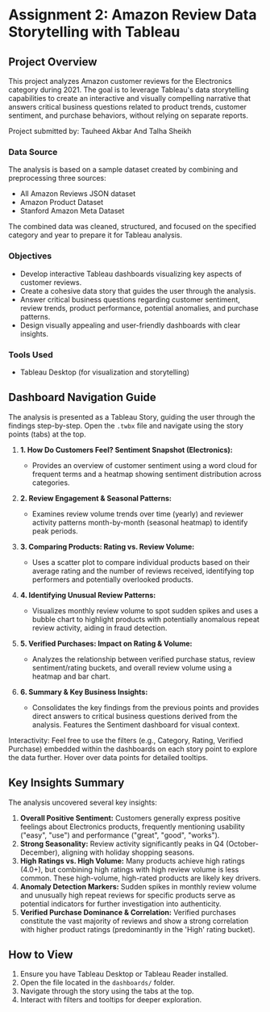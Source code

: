 # Assignment 2: Amazon Review Data Storytelling with Tableau

## Project Overview

This project analyzes Amazon customer reviews for the Electronics category during 2021. The goal is to leverage Tableau's data storytelling capabilities to create an interactive and visually compelling narrative that answers critical business questions related to product trends, customer sentiment, and purchase behaviors, without relying on separate reports.

Project submitted by: Tauheed Akbar And Talha Sheikh

### Data Source

The analysis is based on a sample dataset created by combining and preprocessing three sources:
*   All Amazon Reviews JSON dataset
*   Amazon Product Dataset
*   Stanford Amazon Meta Dataset

The combined data was cleaned, structured, and focused on the specified category and year to prepare it for Tableau analysis.

### Objectives

*   Develop interactive Tableau dashboards visualizing key aspects of customer reviews.
*   Create a cohesive data story that guides the user through the analysis.
*   Answer critical business questions regarding customer sentiment, review trends, product performance, potential anomalies, and purchase patterns.
*   Design visually appealing and user-friendly dashboards with clear insights.

### Tools Used

*   Tableau Desktop (for visualization and storytelling)

## Dashboard Navigation Guide

The analysis is presented as a Tableau Story, guiding the user through the findings step-by-step. Open the `.twbx` file and navigate using the story points (tabs) at the top.

1.  **1. How Do Customers Feel? Sentiment Snapshot (Electronics):**
    *   Provides an overview of customer sentiment using a word cloud for frequent terms and a heatmap showing sentiment distribution across categories.

2.  **2. Review Engagement & Seasonal Patterns:**
    *   Examines review volume trends over time (yearly) and reviewer activity patterns month-by-month (seasonal heatmap) to identify peak periods.

3.  **3. Comparing Products: Rating vs. Review Volume:**
    *   Uses a scatter plot to compare individual products based on their average rating and the number of reviews received, identifying top performers and potentially overlooked products.

4.  **4. Identifying Unusual Review Patterns:**
    *   Visualizes monthly review volume to spot sudden spikes and uses a bubble chart to highlight products with potentially anomalous repeat review activity, aiding in fraud detection.

5.  **5. Verified Purchases: Impact on Rating & Volume:**
    *   Analyzes the relationship between verified purchase status, review sentiment/rating buckets, and overall review volume using a heatmap and bar chart.

6.  **6. Summary & Key Business Insights:**
    *   Consolidates the key findings from the previous points and provides direct answers to critical business questions derived from the analysis. Features the Sentiment dashboard for visual context.

Interactivity: Feel free to use the filters (e.g., Category, Rating, Verified Purchase) embedded within the dashboards on each story point to explore the data further. Hover over data points for detailed tooltips.

## Key Insights Summary

The analysis uncovered several key insights:

1.  **Overall Positive Sentiment:** Customers generally express positive feelings about Electronics products, frequently mentioning usability ("easy", "use") and performance ("great", "good", "works").
2.  **Strong Seasonality:** Review activity significantly peaks in Q4 (October-December), aligning with holiday shopping seasons.
3.  **High Ratings vs. High Volume:** Many products achieve high ratings (4.0+), but combining high ratings with high review volume is less common. These high-volume, high-rated products are likely key drivers.
4.  **Anomaly Detection Markers:** Sudden spikes in monthly review volume and unusually high repeat reviews for specific products serve as potential indicators for further investigation into authenticity.
5.  **Verified Purchase Dominance & Correlation:** Verified purchases constitute the vast majority of reviews and show a strong correlation with higher product ratings (predominantly in the 'High' rating bucket).

## How to View

1.  Ensure you have Tableau Desktop or Tableau Reader installed.
2.  Open the  file located in the `dashboards/` folder.
3.  Navigate through the story using the tabs at the top.
4.  Interact with filters and tooltips for deeper exploration.

